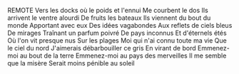REMOTE
Vers les docks où le poids et l'ennui
Me courbent le dos
Ils arrivent le ventre alourdi
De fruits les bateaux
Ils viennent du bout du monde
Apportant avec eux
Des idées vagabondes
Aux reflets de ciels bleus
De mirages
Traînant un parfum poivré
De pays inconnus
Et d'éternels étés
Où l'on vit presque nus
Sur les plages
Moi qui n'ai connu toute ma vie
Que le ciel du nord
J'aimerais débarbouiller ce gris
En virant de bord
Emmenez-moi au bout de la terre
Emmenez-moi au pays des merveilles
Il me semble que la misère
Serait moins pénible au soleil
